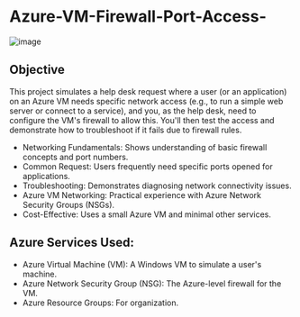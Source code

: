 # Azure-VM-Firewall-Port-Access-



![image](https://github.com/user-attachments/assets/6c36f9e7-7d44-4ad6-82d2-884cba816a1e)

<h2> Objective </h2>


 This project simulates a help desk request where a user (or an application) on an Azure VM needs specific network access (e.g., to run a simple web server or connect to a service), and you, as the help desk, need to configure the VM's firewall to allow this. You'll then test the access and demonstrate how to troubleshoot if it fails due to firewall rules.






- Networking Fundamentals: Shows understanding of basic firewall concepts and port numbers.
- Common Request: Users frequently need specific ports opened for applications.
- Troubleshooting: Demonstrates diagnosing network connectivity issues.
- Azure VM Networking: Practical experience with Azure Network Security Groups (NSGs).
- Cost-Effective: Uses a small Azure VM and minimal other services.


<h2>Azure Services Used: </h2>

- Azure Virtual Machine (VM): A Windows VM to simulate a user's machine.
- Azure Network Security Group (NSG): The Azure-level firewall for the VM.
- Azure Resource Groups: For organization.

